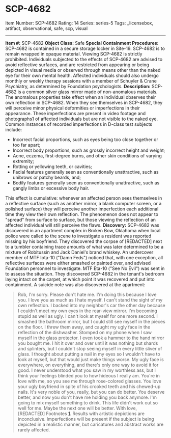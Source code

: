 # SCP-4682
Item Number: SCP-4682
Rating: 14
Series: series-5
Tags: _licensebox, artifact, observational, safe, scp, visual

---

**Item #:** SCP-4682
**Object Class:** Safe
**Special Containment Procedures:** SCP-4682 is contained in a secure storage locker in Site-19. SCP-4682 is to remain wrapped in opaque material. Viewing SCP-4682 is strictly prohibited. Individuals subjected to the effects of SCP-4682 are advised to avoid reflective surfaces, and are restricted from appearing or being depicted in visual media or observed through means other than the naked eye for their own mental health. Affected individuals should also undergo monthly or weekly therapy sessions with a member of Schuyler & Crane Psychiatry, as determined by Foundation psychologists.
**Description:** SCP-4682 is a common silver glass mirror made of non-anomalous materials. The anomalous properties take effect when an individual observes their own reflection in SCP-4682. When they see themselves in SCP-4682, they will perceive minor physical deformities or imperfections in their appearance. These imperfections are present in video footage and photographs[1](javascript:;) of affected individuals but are not visible to the naked eye.
Common instances of recorded imperfections in D-class test subjects include:
  * Incorrect facial proportions, such as eyes being too close together or too far apart;
  * Incorrect body proportions, such as grossly incorrect height and weight;
  * Acne, eczema, first-degree burns, and other skin conditions of varying extremity;
  * Rotting or yellowing teeth, or cavities;
  * Facial features generally seen as conventionally unattractive, such as unibrows or patchy beards, and;
  * Bodily features generally seen as conventionally unattractive, such as gangly limbs or excessive body hair.

This effect is cumulative: whenever an affected person sees themselves in a reflective surface (such as another mirror, a blank computer screen, or a polished surface) they will perceive another imperfection each additional time they view their own reflection. The phenomenon does not appear to "spread" from surface to surface, but those viewing the reflection of an affected individual will still perceive the flaws.
**Discovery:** SCP-4682 was discovered in an apartment complex in Broken Bow, Oklahoma when local police were called to the scene to investigate a resident was reported missing by his boyfriend. They discovered the corpse of [REDACTED] next to a tumbler containing trace amounts of what was later determined to be a mixture of Robitussin and Jack Daniel's brand whiskey. An undercover member of MTF Iota-10 ("Damn Feds") noticed that, with one exception, all reflective surfaces were either smashed or painted over, and advised Foundation personnel to investigate. MTF Eta-10 ("See No Evil") was sent in to assess the situation. They discovered SCP-4682 in the tenant's bedroom laying intact on the carpet, at which point it was recovered and put into containment.
A suicide note was also discovered at the apartment:
> Rob,
> I'm sorry. Please don't hate me. I'm doing this because I love you. I love you as much as I hate myself. I can't stand the sight of my own reflection. I backed into my neighbor's car the other day because I couldn't meet my own eyes in the rear-view mirror. I'm becoming stupid as well as ugly.
> I can't look at myself for one more second. I smashed the bathroom mirror, but I could still see myself in the pieces on the floor. I threw them away, and caught my ugly face in the reflection of the dishwasher. Stomped on my phone when I saw myself in the glass protector. I even took a hammer to the hand mirror you bought me. I hit it over and over until it was nothing but shards and splinters, but I couldn't stop seeing myself in every little sliver of glass. I thought about putting a nail in my eyes so I wouldn't have to look at myself, but that would just make things worse. My ugly face is everywhere, on everything, and there's only one way to avoid it for good.
> I never understood what you saw in my worthless ass, but I think your feelings blinded you to how hideous I really am. You're in love with me, so you see me through rose-colored glasses. You love your ugly boyfriend in spite of his crooked teeth and his chewed-up nails. It's very noble of you, really, but you can do better. You deserve better, and now you don't have me holding you back anymore.
> I'm going to mix myself something to drink. This life didn't work out so well for me. Maybe the next one will be better.
> With love,  
>  [REDACTED]
Footnotes
[1](javascript:;). Results with artistic depictions are inconclusive. Imperfections will be present if the subject is being depicted in a realistic manner, but caricatures and abstract works are rarely affected.